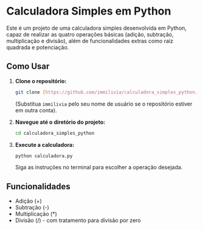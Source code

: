 # Calculadora Simples em Python

Este é um projeto de uma calculadora simples desenvolvida em Python, capaz de realizar as quatro operações básicas (adição, subtração, multiplicação e divisão), além de funcionalidades extras como raiz quadrada e potenciação.

## Como Usar

1.  **Clone o repositório:**
    ```bash
    git clone [https://github.com/immilivia/calculadora_simples_python.git](https://github.com/immilivia/calculadora_simples_python.git)
    ```
    (Substitua `immilivia` pelo seu nome de usuário se o repositório estiver em outra conta).

2.  **Navegue até o diretório do projeto:**
    ```bash
    cd calculadora_simples_python
    ```

3.  **Execute a calculadora:**
    ```bash
    python calculadora.py
    ```

    Siga as instruções no terminal para escolher a operação desejada.

## Funcionalidades

* Adição (+)
* Subtração (-)
* Multiplicação (*)
* Divisão (/) - com tratamento para divisão por zero
